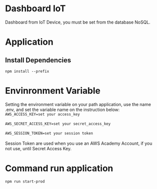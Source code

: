# Dashboard IoT
Dashboard from IoT Device, you must be set from the database NoSQL.

# Application
## Install Dependencies
`npm install --prefix`

# Envinronment Variable
Setting the environment variable on your path application, use the name .env, and set the variable name on the instruction below:<br/>
`AWS_ACCESS_KEY=set your access_key`<br/><br/>
`AWS_SECRET_ACCESS_KEY=set your secret_access_key`<br/><br/>
`AWS_SESSION_TOKEN=set your session token`<br/><br/>
Session Token are used when you use an AWS Academy Account, if you not use, until Secret Access Key.

# Command run application
`npm run start-prod`
